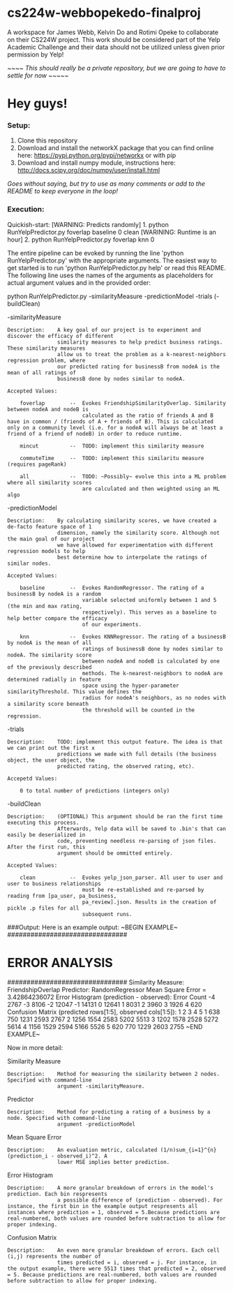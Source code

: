 # cs224w-webbopekedo-finalproj
A workspace for James Webb, Kelvin Do and Rotimi Opeke to collaborate on their CS224W project. This work should be considered part of the Yelp Academic Challenge and their data should not be utilized unless given prior permission by Yelp!

*~~~~ This should really be a private repository, but we are going to have to settle for now ~~~~~*

# Hey guys!

### Setup:
1. Clone this repository
2. Download and install the networkX package that you can find online here: https://pypi.python.org/pypi/networkx or with pip
3. Download and install numpy module, instructions here: http://docs.scipy.org/doc/numpy/user/install.html


*Goes without saying, but try to use as many comments or add to the README to keep everyone in the loop!*

### Execution:

Quickish-start:
[WARNING: Predicts randomly]   1. python RunYelpPredictor.py foverlap baseline 0 clean
[WARINING: Runtime is an hour] 2. python RunYelpPredictor.py foverlap knn 0

The entire pipeline can be evoked by running the line 'python RunYelpPredictor.py' with the appropriate arguments. The easiest way to get started is to run 'python RunYelpPredictor.py help' or read this README. The following line uses the names of the arguments as placeholders for actual argument values and in the provided order:

python RunYelpPredictor.py -similarityMeasure -predictionModel -trials (-buildClean)

-similarityMeasure

	Description:	A key goal of our project is to experiment and discover the efficacy of different
					similarity measures to help predict business ratings. These similarity measures
					allow us to treat the problem as a k-nearest-neighbors regression problem, where
					our predicted rating for businessB from nodeA is the mean of all ratings of
					businessB done by nodes similar to nodeA.
	
	Accepted Values:

		foverlap		--	Evokes FriendshipSimilarityOverlap. Similarity between nodeA and nodeB is 
							calculated as the ratio of friends A and B have in common / (friends of A + friends of B). This is calculated only on a community level (i.e. for a nodeA will always be at least a friend of a friend of nodeB) in order to reduce runtime.

		mincut			-- 	TODO: implement this similarity measure

		commuteTime		-- 	TODO: implement this similaritu measure (requires pageRank)

		all				-- 	TODO: ~Possibly~ evolve this into a ML problem where all similarity scores 
							are calculated and then weighted using an ML algo

-predictionModel

	Description:	By calculating similarity scores, we have created a de-facto feature space of 1
					dimension, namely the similarity score. Although not the main goal of our project
					we have allowed for experimentation with different regression models to help
					best determine how to interpolate the ratings of similar nodes.

	Accepted Values:

		baseline		--	Evokes RandomRegressor. The rating of a businessB by nodeA is a random
							variable selected uniformly between 1 and 5 (the min and max rating,
							respectively). This serves as a baseline to help better compare the efficacy
							of our experiments.

		knn 			-- 	Evokes KNNRegressor. The rating of a businessB by nodeA is the mean of all
							ratings of businessB done by nodes similar to nodeA. The similarity score
							between nodeA and nodeB is calculated by one of the previously described
							methods. The k-nearest-neighbors to nodeA are determined radially in feature
							space using the hyper-parameter similarityThreshold. This value defines the
							radius for nodeA's neighbors, as no nodes with a similarity score beneath
							the threshold will be counted in the regression.

-trials
	
	Description:	TODO: implement this output feature. The idea is that we can print out the first x
					predictions we made with full details (the business object, the user object, the
					predicted rating, the observed rating, etc).

	Accepetd Values:	

		0 to total number of predictions (integers only)

-buildClean

	Description:	(OPTIONAL) This argument should be ran the first time executing this process. 
					Afterwards, Yelp data will be saved to .bin's that can easily be deserialized in
					code, preventing needless re-parsing of json files. After the first run, this
					argument should be ommitted entirely.

	Accepted Values:

		clean 			--	Evokes yelp_json_parser. All user to user and user to business relationships
							must be re-established and re-parsed by reading from [pa_user, pa_business,
							pa_review].json. Results in the creation of pickle .p files for all 
							subsequent runs.

###Output:
Here is an example output:
~BEGIN EXAMPLE~
###############################
#       ERROR ANALYSIS        #
###############################
Similarity Measure: FriendshipOverlap
Predictor: RandomRegressor
Mean Square Error = 3.42864236072
Error Histogram (prediction - observed):
Error 	Count
-4 		2767
-3 		8106
-2 		12047
-1 		14131
0 		12641
1 		8031
2 		3960
3 		1926
4 		620
Confusion Matrix (predicted rows[1:5], observed cols[1:5]):
	1		2		3		4		5
1	638		750		1231	2593	2767
2	1256	1554	2583	5202	5513
3	1202	1578	2528	5272	5614
4	1156	1529	2594	5166	5526
5	620		770		1229	2603	2755
~END EXAMPLE~

Now in more detail:

Similarity Measure
	
	Description:	Method for measuring the similarity between 2 nodes. Specified with command-line
					argument -similarityMeasure.

Predictor

	Description:	Method for predicting a rating of a business by a node. Specified with command-line
					argument -predictionModel

Mean Square Error

	Description:	An evaluation metric, calculated (1/n)sum_{i=1}^{n}(prediction_i - observed_i)^2. A
					lower MSE implies better prediction.

Error Histogram

	Description:	A more granular breakdown of errors in the model's prediction. Each bin respresents
					a possible difference of (prediction - observed). For instance, the first bin in the example output respresents all instances where prediction = 1, observed = 5.Because predictions are real-numbered, both values are rounded before subtraction to allow for proper indexing.

Confusion Matrix

	Description:	An even more granular breakdown of errors. Each cell (i,j) represents the number of 
					times predicted = i, observed = j. For instance, in the output example, there were 5513 times that predicted = 2, observed = 5. Because predictions are real-numbered, both values are rounded before subtraction to allow for proper indexing.
